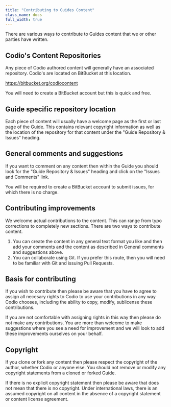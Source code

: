```yaml
---
title: "Contributing to Guides Content"
class_name: docs
full_width: true
---
```


There are various ways to contribute to Guides content that we or other parties have written. 

## Codio's Content Repositories
Any piece of Codio authored content will generally have an associated repository. Codio's are located on BitBucket at this location.

https://bitbucket.org/codiocontent

You will need to create a BitBucket account but this is quick and free.

## Guide specific repository location
Each piece of content will usually have a welcome page as the first or last page of the Guide. This contains relevant copyright information as well as the location of the repository for that content under the "Guide Repository & Issues" heading.

## General comments and suggestions
If you want to comment on any content then within the Guide you should look for the "Guide Repository & Issues" heading and click on the "Issues and Comments" link. 

You will be required to create a BitBucket account to submit issues, for which there is no charge.

## Contributing improvements
We welcome actual contributions to the content. This can range from typo corrections to completely new sections. There are two ways to contribute content.

1. You can create the content in any general text format you like and then add your comments and the content as described in General comments and suggestions above.
2. You can collaborate using Git. If you prefer this route, then you will need to be familiar with Git and issuing Pull Requests. 

## Basis for contributing
If you wish to contribute then please be aware that you have to agree to assign all necesary rights to Codio to use your contributions in any way Codio chooses, including the ability to copy, modify, sublicense these contributions. 

If you are not comfortable with assigning rights in this way then please do not make any contributions. You are more than welcome to make suggestions where you see a need for improvement and we will look to add these improvements ourselves on your behalf.

## Copyright
If you clone or fork any content then please respect the copyright of the author, whether Codio or anyone else. You should not remove or modify any copyright statements from a cloned or forked Guide.

If there is no explicit copyright statement then please be aware that does not mean that there is no copyright. Under international laws, there is an assumed copyright on all content in the absence of a copyright statement or content license agreement.
